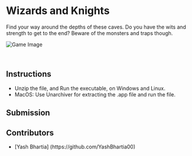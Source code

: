 # Wizards and Knights

Find your way around the depths of these caves. Do you have the wits and strength to get to the end? Beware of the monsters and traps though. 
<br>

![Game Image](https://img.itch.zone/aW1nLzM2NTM2NTcuZ2lm/original/gpY7ik.gif)

<br>

## Instructions
<ul>
  <li>Unzip the file, and Run the executable, on Windows and Linux.</li>

<li>MacOS: Use Unarchiver for extracting the .app file and run the file.</li>
</ul>

## Submission

## Contributors
<ul>
  <li>[Yash Bhartia] (https://github.com/YashBhartia00)</li>
</ul>
